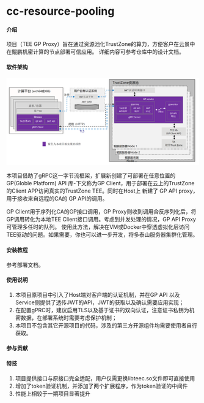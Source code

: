 # cc-resource-pooling

#### 介绍
项目（TEE GP Proxy）旨在通过资源池化TrustZone的算力，方便客户在云景中在鲲鹏机密计算的节点部署可信应用。
详细内容可参考仓库中的设计文档。

#### 软件架构
![TrustZone资源池架构](docs/pic/arch-II.png)

本项目借助了gRPC这一字节流框架，扩展新创建了可部署在任意位置的GP(Globle Platform) API 库-下文称为GP Client，用于部署在云上的TrustZone的Client APP访问真实的TrustZone TEE。同时在Host上 新建了 GP API proxy，用于接收来自远程的CA的 GP API的调用。

GP Client用于序列化CA的GP接口调用，GP Proxy则收到调用合反序列化后，将GP调用转化为本地TEE Client接口调用。考虑到并发处理的情况，GP API Proxy可管理多任时的队列。
使用此方法，解决在VM或Docker中穿透虚拟化层访问TEE驱动的问题。如果需要，你也可以进一步开发，将多泰山服务器集群化管理。



#### 安装教程

参考部署文档。

#### 使用说明

1.  本项目原项目中引入了Host端对客户端的认证机制，并在GP API 以及Service侧提供了透传JWT的API，JWT的获取以及确认需要应用实现；
2.  在配置gPRC时，建议启用TLS以及基于证书的双向认证，注意证书私钥为机密数据，在部署系统时需要考虑保护机制；
3.  本项目不包含其它开源项目的代码，涉及的第三方开源组件均需要使用者自行获取。


#### 参与贡献


#### 特技
1. 项目提供接口与原接口完全适配，用户仅需更换libteec.so文件即可直接使用
2. 增加了token验证机制，并添加了两个扩展程序，作为token验证的中间件
3. 性能上相较于一期项目显著提升
